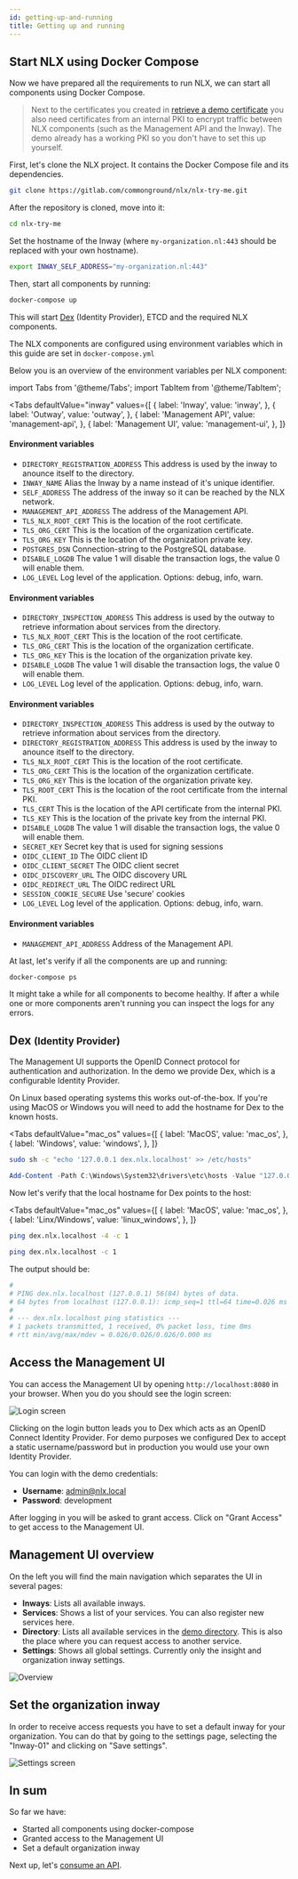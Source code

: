```yaml
---
id: getting-up-and-running
title: Getting up and running
---
```



## Start NLX using Docker Compose

Now we have prepared all the requirements to run NLX, we can start all components using Docker Compose.

> Next to the certificates you created in [retrieve a demo certificate](../retrieve-a-demo-certificate.md) you also need certificates from an internal PKI to encrypt traffic between NLX components (such as the Management API and the Inway). The demo already has a working PKI so you don't have to set this up yourself.

First, let's clone the NLX project. It contains the Docker Compose file and its dependencies.

```bash
git clone https://gitlab.com/commonground/nlx/nlx-try-me.git
```

After the repository is cloned, move into it:

```bash
cd nlx-try-me
```

Set the hostname of the Inway (where `my-organization.nl:443` should be replaced with your own hostname).

```bash
export INWAY_SELF_ADDRESS="my-organization.nl:443"
```

Then, start all components by running:

```bash
docker-compose up
```

This will start [Dex](https://github.com/dexidp/dex) (Identity Provider), ETCD and the required NLX components.

The NLX components are configured using environment variables which in this guide are set in `docker-compose.yml`

Below you is an overview of the environment variables per NLX component:

import Tabs from '@theme/Tabs';
import TabItem from '@theme/TabItem';

<Tabs
  defaultValue="inway"
  values={[
    { label: 'Inway', value: 'inway', },
    { label: 'Outway', value: 'outway', },
    { label: 'Management API', value: 'management-api', },
    { label: 'Management UI', value: 'management-ui', },
  ]}
>
<TabItem value="inway">

#### Environment variables

- `DIRECTORY_REGISTRATION_ADDRESS` This address is used by the inway to anounce itself to the directory.
- `INWAY_NAME` Alias the Inway by a name instead of it's unique identifier.
- `SELF_ADDRESS` The address of the inway so it can be reached by the NLX network.
- `MANAGEMENT_API_ADDRESS` The address of the Management API.
- `TLS_NLX_ROOT_CERT` This is the location of the root certificate.
- `TLS_ORG_CERT` This is the location of the organization certificate.
- `TLS_ORG_KEY` This is the location of the organization private key.
- `POSTGRES_DSN` Connection-string to the PostgreSQL database.
- `DISABLE_LOGDB` The value 1 will disable the transaction logs, the value 0 will enable them.
- `LOG_LEVEL` Log level of the application. Options: debug, info, warn.

</TabItem>

<TabItem value="outway">

#### Environment variables

- `DIRECTORY_INSPECTION_ADDRESS` This address is used by the outway to retrieve information about services from the directory.
- `TLS_NLX_ROOT_CERT` This is the location of the root certificate.
- `TLS_ORG_CERT` This is the location of the organization certificate.
- `TLS_ORG_KEY` This is the location of the organization private key.
- `DISABLE_LOGDB` The value 1 will disable the transaction logs, the value 0 will enable them.
- `LOG_LEVEL` Log level of the application. Options: debug, info, warn.

</TabItem>

<TabItem value="management-api">

#### Environment variables

- `DIRECTORY_INSPECTION_ADDRESS` This address is used by the outway to retrieve information about services from the directory.
- `DIRECTORY_REGISTRATION_ADDRESS` This address is used by the inway to anounce itself to the directory.
- `TLS_NLX_ROOT_CERT` This is the location of the root certificate.
- `TLS_ORG_CERT` This is the location of the organization certificate.
- `TLS_ORG_KEY` This is the location of the organization private key.
- `TLS_ROOT_CERT` This is the location of the root certificate from the internal PKI.
- `TLS_CERT` This is the location of the API certificate from the internal PKI.
- `TLS_KEY` This is the location of the private key from the internal PKI.
- `DISABLE_LOGDB` The value 1 will disable the transaction logs, the value 0 will enable them.
- `SECRET_KEY` Secret key that is used for signing sessions
- `OIDC_CLIENT_ID` The OIDC client ID
- `OIDC_CLIENT_SECRET` The OIDC client secret
- `OIDC_DISCOVERY_URL` The OIDC discovery URL
- `OIDC_REDIRECT_URL` The OIDC redirect URL
- `SESSION_COOKIE_SECURE` Use 'secure' cookies
- `LOG_LEVEL` Log level of the application. Options: debug, info, warn.

</TabItem>

<TabItem value="management-ui">

#### Environment variables

- `MANAGEMENT_API_ADDRESS` Address of the Management API.

</TabItem>
</Tabs>

At last, let's verify if all the components are up and running:

```
docker-compose ps
```

It might take a while for all components to become healthy.
If after a while one or more components aren't running you can inspect the logs for any errors.


## Dex <small>(Identity Provider)</small>

The Management UI supports the OpenID Connect protocol for authentication and authorization.
In the demo we provide Dex, which is a configurable Identity Provider.

On Linux based operating systems this works out-of-the-box.
If you're using MacOS or Windows you will need to add the hostname for Dex to the known hosts.

<Tabs
  defaultValue="mac_os"
  values={[
    { label: 'MacOS', value: 'mac_os', },
    { label: 'Windows', value: 'windows', },
  ]}
>

<TabItem value="mac_os">

```bash
sudo sh -c "echo '127.0.0.1 dex.nlx.localhost' >> /etc/hosts"
```

</TabItem>

<TabItem value="windows">

```powershell
Add-Content -Path C:\Windows\System32\drivers\etc\hosts -Value "127.0.0.1`tdex.nlx.localhost" -Force
```

</TabItem>
</Tabs>

Now let's verify that the local hostname for Dex points to the host:

<Tabs
  defaultValue="mac_os"
  values={[
    { label: 'MacOS', value: 'mac_os', },
    { label: 'Linx/Windows', value: 'linux_windows', },
  ]}
>
<TabItem value="linux_windows">

```bash
ping dex.nlx.localhost -4 -c 1
```

</TabItem>

<TabItem value="mac_os">

```bash
ping dex.nlx.localhost -c 1
```

</TabItem>
</Tabs>

The output should be:
```bash
#
# PING dex.nlx.localhost (127.0.0.1) 56(84) bytes of data.
# 64 bytes from localhost (127.0.0.1): icmp_seq=1 ttl=64 time=0.026 ms
# 
# --- dex.nlx.localhost ping statistics ---
# 1 packets transmitted, 1 received, 0% packet loss, time 0ms
# rtt min/avg/max/mdev = 0.026/0.026/0.026/0.000 ms
```

## Access the Management UI

You can access the Management UI by opening `http://localhost:8080` in your browser.
When you do you should see the login screen:

![Login screen](/img/nlx-management-login-screen.png "Login screen")

Clicking on the login button leads you to Dex which acts as an OpenID Connect Identity Provider.
For demo purposes we configured Dex to accept a static username/password but in production you would use your own Identity Provider.

You can login with the demo credentials:

- **Username**: admin@nlx.local
- **Password**: development

After logging in you will be asked to grant access.
Click on "Grant Access" to get access to the Management UI.


## Management UI overview

On the left you will find the main navigation which separates the UI in several pages:

- **Inways**: Lists all available inways.
- **Services**: Shows a list of your services. You can also register new services here.
- **Directory**: Lists all available services in the [demo directory](https://directory.demo.nlx.io/). This is also the place where you can request access to another service.
- **Settings**: Shows all global settings. Currently only the insight and organization inway settings.

![Overview](/img/nlx-management-overview.png "Overview")


## Set the organization inway

In order to receive access requests you have to set a default inway for your organization.
You can do that by going to the settings page, selecting the "Inway-01" and clicking on "Save settings".

![Settings screen](/img/nlx-management-settings-screen.png "Settings screen")


## In sum

So far we have:
- Started all components using docker-compose
- Granted access to the Management UI
- Set a default organization inway

Next up, let's [consume an API](./consume-an-api.md).
